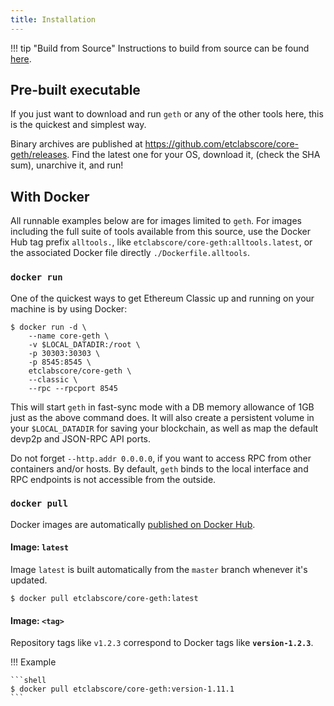 ```yaml
---
title: Installation
---
```


!!! tip "Build from Source"
    Instructions to build from source can be found [here](core-geth/developers/build-from-source/).

## Pre-built executable

If you just want to download and run `geth` or any of the other tools here, this is the quickest and simplest way.

Binary archives are published at https://github.com/etclabscore/core-geth/releases. Find the latest one for your OS, download it, (check the SHA sum), unarchive it, and run!

## With Docker

All runnable examples below are for images limited to `geth`. For images including the full suite of
tools available from this source, use the Docker Hub tag prefix `alltools.`, like `etclabscore/core-geth:alltools.latest`, or the associated Docker file directly `./Dockerfile.alltools`.

### `docker run`

One of the quickest ways to get Ethereum Classic up and running on your machine is by using Docker:

```shell
$ docker run -d \
    --name core-geth \
    -v $LOCAL_DATADIR:/root \
    -p 30303:30303 \
    -p 8545:8545 \
    etclabscore/core-geth \
    --classic \
    --rpc --rpcport 8545
```

This will start `geth` in fast-sync mode with a DB memory allowance of 1GB just as the
above command does.  It will also create a persistent volume in your `$LOCAL_DATADIR` for
saving your blockchain, as well as map the default devp2p and JSON-RPC API ports.

Do not forget `--http.addr 0.0.0.0`, if you want to access RPC from other containers
and/or hosts. By default, `geth` binds to the local interface and RPC endpoints is not
accessible from the outside.


### `docker pull`

Docker images are automatically [published on Docker Hub](https://hub.docker.com/r/etclabscore/core-geth/tags).

#### Image: `latest`

Image `latest` is built automatically from the `master` branch whenever it's updated.

```shell
$ docker pull etclabscore/core-geth:latest
```

#### Image: `<tag>`

Repository tags like `v1.2.3` correspond to Docker tags like __`version-1.2.3`__.

!!! Example

    ```shell
    $ docker pull etclabscore/core-geth:version-1.11.1
    ```
